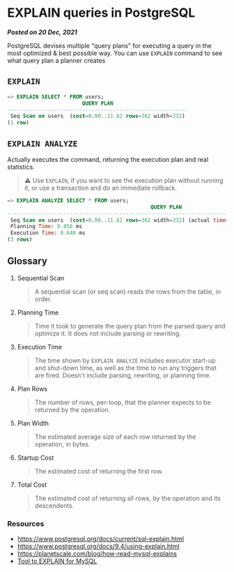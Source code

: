 # EXPLAIN queries in PostgreSQL
**_Posted on 20 Dec, 2021_**

PostgreSQL devises multiple "query plans" for executing a query in the most optimized & best possible way. You can use `EXPLAIN` command to see what query plan a planner creates

## `EXPLAIN`

```sql
=> EXPLAIN SELECT * FROM users;
                        QUERY PLAN
----------------------------------------------------------
 Seq Scan on users  (cost=0.00..11.62 rows=362 width=332)
(1 row)
```

## `EXPLAIN ANALYZE`

Actually executes the command, returning the execution plan and real statistics.

> ⚠️ Use `EXPLAIN`, if you want to see the execution plan without running it, or use a transaction and do an immediate rollback.

```sql
=> EXPLAIN ANALYZE SELECT * FROM users;
                                              QUERY PLAN
------------------------------------------------------------------------------------------------------
 Seq Scan on users  (cost=0.00..11.62 rows=362 width=332) (actual time=0.018..0.376 rows=365 loops=1)
 Planning Time: 0.056 ms
 Execution Time: 0.648 ms
(3 rows)
```

## Glossary

1. Sequential Scan

   > A sequential scan (or seq scan) reads the rows from the table, in order.
2. Planning Time

   > Time it took to generate the query plan from the parsed query and optimize it. It does not include parsing or rewriting.
3. Execution Time
   
   > The time shown by `EXPLAIN ANALYZE` includes executor start-up and shut-down time, as well as the time to run any triggers that are fired. Doesn't include parsing, rewriting, or planning time. 
4. Plan Rows

   > The number of rows, per-loop, that the planner expects to be returned by the operation.
5. Plan Width

   > The estimated average size of each row returned by the operation, in bytes.
6. Startup Cost

   > The estimated cost of returning the first row.
7. Total Cost

   > The estimated cost of returning all rows, by the operation and its descendents.


### Resources
- https://www.postgresql.org/docs/current/sql-explain.html
- https://www.postgresql.org/docs/9.4/using-explain.html
- https://planetscale.com/blog/how-read-mysql-explains
- [Tool to EXPLAIN for MySQL](https://explainmysql.com/)
